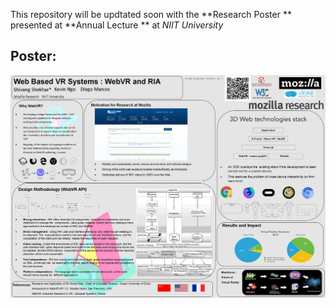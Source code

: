 This repository will be updtated soon with the **Research Poster ** presented at **Annual Lecture ** at *NIIT University* 


## Poster:

<img src ="Research Poster- NIIT University/2.JPG" />
